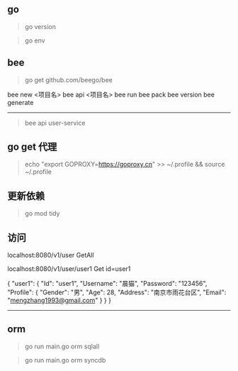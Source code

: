 
## go

> go version

> go env

## bee

> go get github.com/beego/bee

bee new <项目名>
bee api <项目名>
bee run
bee pack
bee version
bee generate

---

> bee api user-service

## go get 代理

> echo "export GOPROXY=https://goproxy.cn" >> ~/.profile && source ~/.profile

## 更新依赖

> go mod tidy

## 访问 

localhost:8080/v1/user 
GetAll

localhost:8080/v1/user/user1
Get id=user1

{
    "user1": {
        "Id": "user1",
        "Username": "晨猫",
        "Password": "123456",
        "Profile": {
            "Gender": "男",
            "Age": 28,
            "Address": "南京市雨花台区",
            "Email": "mengzhang1993@gmail.com"
        }
    }
}

---

## orm

> go run main.go orm sqlall 

> go run main.go orm syncdb

